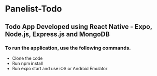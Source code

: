 # Panelist-Todo

## Todo App Developed using React Native - Expo, Node.js, Express.js and MongoDB

### To run the application, use the following commands.

* Clone the code
* Run npm install
* Run expo start and use iOS or Android Emulator
